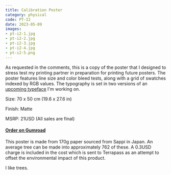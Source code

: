 ```yaml
---
title: Calibration Poster
category: physical
code: PT-I2
date: 2023-05-09
images:
- pt-i2-1.jpg
- pt-i2-2.jpg
- pt-i2-3.jpg
- pt-i2-4.jpg
- pt-i2-5.png
---
```


As requested in the comments, this is a copy of the poster that I designed to stress test my printing partner in preparation for printing future posters. The poster features line size and color bleed tests, along with a grid of swatches indexed by RGB values. The typography is set in two versions of an [upcoming typeface](../hyperwalk) I'm working on.

Size: 70 x 50 cm (19.6 x 27.6 in)

Finish: Matte

MSRP: 21USD
(All sales are final)

#### [Order on Gumroad](https://pedestriantactics.gumroad.com/l/pt-i2)

<div class="environment">

This poster is made from 170g paper sourced from Sappi in Japan. An average tree can be made into approximately 762 of these. A 0.3USD charge is included in the cost which is sent to Terrapass as an attempt to offset the environmental impact of this product.

I like trees.

</div>